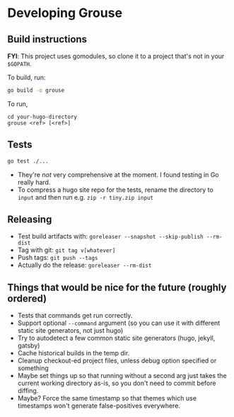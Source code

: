 # Developing Grouse

## Build instructions

**FYI**: This project uses gomodules, so clone it to a project that's not in your `$GOPATH`.

To build, run:

```sh
go build -o grouse
```

To run,

```
cd your-hugo-directory
grouse <ref> [<ref>]
```

## Tests

```sh
go test ./...
```

- They're _not_ very comprehensive at the moment. I found testing in Go really hard.
- To compress a hugo site repo for the tests, rename the directory to `input` and then run e.g. `zip -r tiny.zip input`

## Releasing

- Test build artifacts with: `goreleaser --snapshot --skip-publish --rm-dist`
- Tag with git: `git tag v[whatever]`
- Push tags: `git push --tags`
- Actually do the release: `goreleaser --rm-dist`

## Things that would be nice for the future (roughly ordered)
- Tests that commands get run correctly.
- Support optional `--command` argument (so you can use it with different static site generators, not just hugo)
- Try to autodetect a few common static site generators (hugo, jekyll, gatsby)
- Cache historical builds in the temp dir.
- Cleanup checkout-ed project files, unless debug option specified or something
- Maybe set things up so that running without a second arg just takes the current working directory as-is, so you don't need to commit before diffing.
- Maybe? Force the same timestamp so that themes which use timestamps won't generate false-positives everywhere.
